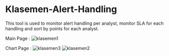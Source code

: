 # Klasemen-Alert-Handling
This tool is used to monitor alert handling per analyst, monitor SLA for each handling and sort by points for each analyst.

Main Page :
![klasemen1](https://github.com/user-attachments/assets/940b08c9-d65b-4b9a-bd2c-18a2fee6bb5f)

Chart Page :
![klasemen3](https://github.com/user-attachments/assets/279e47ac-a7d3-49e4-a786-c22cfd971831)
![klasemen2](https://github.com/user-attachments/assets/0826370e-750a-4b8c-906b-4b28e52dab2e)
